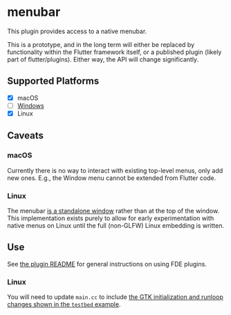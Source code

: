 # menubar

This plugin provides access to a native menubar.

This is a prototype, and in the long term will either be replaced by functionality
within the Flutter framework itself, or a published plugin (likely part of
flutter/plugins). Either way, the API will change significantly.

## Supported Platforms

- [x] macOS
- [ ] [Windows](https://github.com/google/flutter-desktop-embedding/issues/105)
- [x] Linux

## Caveats

### macOS

Currently there is no way to interact with existing top-level menus, only add new ones.
E.g., the Window menu cannot be extended from Flutter code.

### Linux

The menubar [is a standalone window](https://github.com/google/flutter-desktop-embedding/issues/290)
rather than at the top of the window. This implementation exists purely to allow for early
experimentation with native menus on Linux until the full (non-GLFW) Linux embedding is
written.

## Use

See [the plugin README](../README.md) for general instructions on using FDE plugins.

### Linux

You will need to update `main.cc` to include [the GTK initialization and runloop changes
shown in the `testbed`
example](https://github.com/google/flutter-desktop-embedding/blob/master/testbed/linux/main.cc#L81-L91).
